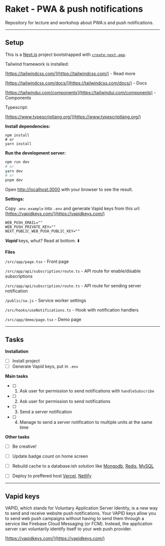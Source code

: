 # Raket - PWA & push notifications

Repository for lecture and workshop about PWA:s and push notifications.

---

## Setup

This is a [Next.js](https://nextjs.org/) project bootstrapped with [`create-next-app`](https://github.com/vercel/next.js/tree/canary/packages/create-next-app).

Tailwind framework is installed:

[https://tailwindcss.com/](https://tailwindcss.com/) - Read more

[https://tailwindcss.com/docs/](https://tailwindcss.com/docs/) - Docs

[https://tailwindui.com/components](https://tailwindui.com/components) - Components

Typescript:

[https://www.typescriptlang.org/](https://www.typescriptlang.org/)

**Install dependencies:**

```
npm install
# or
yarn install
```

**Run the development server:**

```bash
npm run dev
# or
yarn dev
# or
pnpm dev
```

Open [http://localhost:3000](http://localhost:3000) with your browser to see the result.

**Settings:**

Copy `.env.example` into `.env`
and generate Vapid keys from this url:
[https://vapidkeys.com/](https://vapidkeys.com/)

```
WEB_PUSH_EMAIL=""
WEB_PUSH_PRIVATE_KEY=""
NEXT_PUBLIC_WEB_PUSH_PUBLIC_KEY=""
```

***Vapid*** keys, whut? Read at bottom. ⬇️

**Files**

`/src/app/page.tsx` - Front page

`/src/app/api/subscription/route.ts` - API route for enable/disable subscriptions

`/src/app/api/subscription/route.ts` - API route for sending server notification

`/public/sw.js` - Service worker settings

`/src/hooks/useNotifications.ts` - Hook with notification handlers

`/src/app/demo/page.tsx` - Demo page

---

## Tasks

**Installation**
- [ ] Install project
- [ ] Generate Vapid keys, put in `.env`

**Main tasks**
- [ ] 1. Ask user for permission to send notifications with `handleSubscribe`
- [ ] 2. Ask user for permission to send notifications
- [ ] 3. Send a server notification
- [ ] 4. Manage to send a server notification to multiple units at the same time

**Other tasks**
- [ ] Be creative!
- [ ] Update badge count on home screen
- [ ] Rebuild cache to a database:ish solution like [Mongodb](https://www.mongodb.com/), [Redis](https://vercel.com/integrations/upstash), [MySQL](https://planetscale.com/)
- [ ] Deploy to preffered host [Vercel](https://vercel.com/), [Netlify](https://www.netlify.com/)


---

## Vapid keys

VAPID, which stands for Voluntary Application Server Identity, is a new way to send and receive website push notifications. Your VAPID keys allow you to send web push campaigns without having to send them through a service like Firebase Cloud Messaging (or FCM). Instead, the application server can voluntarily identify itself to your web push provider.

[https://vapidkeys.com/](https://vapidkeys.com/)

